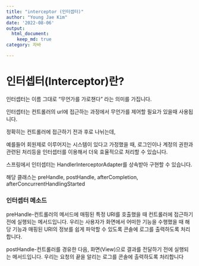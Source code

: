 ```yaml
---
title: "interceptor (인터셉터)"
author: "Young Jae Kim"
date: '2022-08-06'
output:
  html_document:
    keep_md: true
category: 자바

---
```



# 인터셉터(Interceptor)란?

인터셉터는 이름 그대로 “무언가를 가로챈다” 라는 의미를 가집니다.

인터셉터는 컨트롤러의 url에 접근하는 과정에서 무언가를 제어할 필요가 있을때 사용됩니다.

정확히는 컨트롤러에 접근하기 전과 후로 나뉘는데, 

예를들어 회원제로 이루어지는 시스템이 있다고 가정했을 때, 로그인이나 계정의 권한과 관련된 처리등을 인터셉터를 이용해서 더욱 효율적으로 처리할 수 있습니다. 

스프링에서 인터셉터는 HandlerInterceptorAdapter를 상속받아 구현할 수 있습니다. 

해당 클래스는 preHandle, postHandle, afterCompletion, afterConcurrentHandlingStarted

### 인터셉터 메소드

preHandle-컨트롤러의 메서드에 매핑된 특정 URI를 호출했을 때
컨트롤러에 접근하기 전에 실행되는 메서드입니다.
우리는 사용자가 화면에서 어떠한 기능을 수행했을 때
해당 기능과 매핑된 URI의 정보를 쉽게 파악할 수 있도록
콘솔에 로그를 출력하도록 처리합니다.

postHandle-컨트롤러를 경유한 다음, 화면(View)으로 결과를 전달하기 전에 실행되는 메서드입니다.
우리는 요청의 끝을 알리는 로그를 콘솔에 출력하도록 처리합니다